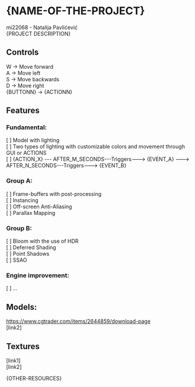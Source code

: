 # {NAME-OF-THE-PROJECT}

mi22068 - Natalija Pavlićević  
{PROJECT DESCRIPTION}

## Controls

W → Move forward  
A → Move left  
S → Move backwards  
D → Move right  
{BUTTONN} → {ACTIONN}

## Features

### Fundamental:

[ ] Model with lighting  
[ ] Two types of lighting with customizable colors and movement through GUI or ACTIONS  
[ ] {ACTION_X} --- AFTER_M_SECONDS---Triggers---> {EVENT_A} ---> AFTER_N_SECONDS---Triggers---> {EVENT_B}

### Group A:

[ ] Frame-buffers with post-processing   
[ ] Instancing  
[ ] Off-screen Anti-Aliasing  
[ ] Parallax Mapping

### Group B:

[ ] Bloom with the use of HDR  
[ ] Deferred Shading  
[ ] Point Shadows  
[ ] SSAO

### Engine improvement:

[ ] ...

## Models:

https://www.cgtrader.com/items/2644859/download-page  
[link2]

## Textures

[link1]  
[link2]

{OTHER-RESOURCES}
